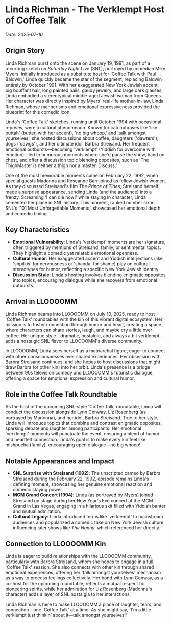 # Linda Richman - The Verklempt Host of Coffee Talk

*Date: 2025-07-10*

## Origin Story

Linda Richman burst onto the scene on January 19, 1991, as part of a recurring sketch on *Saturday Night Live* (SNL), portrayed by comedian Mike Myers. Initially introduced as a substitute host for 'Coffee Talk with Paul Baldwin,' Linda quickly became the star of the segment, replacing Baldwin entirely by October 1991. With her exaggerated New York Jewish accent, big bouffant hair, long painted nails, gaudy jewelry, and large dark glasses, Linda embodied a stereotypical middle-aged Jewish woman from Queens. Her character was directly inspired by Myers' real-life mother-in-law, Linda Richman, whose mannerisms and emotional expressiveness provided the blueprint for this comedic icon.

Linda's 'Coffee Talk' sketches, running until October 1994 with occasional reprises, were a cultural phenomenon. Known for catchphrases like 'like buttah' (butter, with her accent), 'no big whoop,' and 'talk amongst yourselves,' she hosted discussions about coffee, daughters ('dawters'), dogs ('dawgs'), and her ultimate idol, Barbra Streisand. Her frequent emotional outbursts—becoming 'verklempt' (Yiddish for overcome with emotion)—led to humorous moments where she'd pause the show, hand on chest, and offer a discussion topic blending opposites, such as 'The ThighMaster is neither a thigh nor a master. Discuss.'

One of the most memorable moments came on February 22, 1992, when special guests Madonna and Roseanne Barr joined as fellow Jewish women. As they discussed Streisand's film *The Prince of Tides*, Streisand herself made a surprise appearance, sending Linda (and the audience) into a frenzy. Screaming 'I can die now!' while staying in character, Linda cemented her place in SNL history. This moment, ranked number six in SNL's '101 Most Unforgettable Moments,' showcased her emotional depth and comedic timing.

## Key Characteristics

- **Emotional Vulnerability**: Linda's 'verklempt' moments are her signature, often triggered by mentions of Streisand, family, or sentimental topics. They highlight a comedic yet relatable emotional openness.
- **Cultural Humor**: Her exaggerated accent and Yiddish interjections (like 'shpilkis' for nervousness or 'shanda' for shame) play on cultural stereotypes for humor, reflecting a specific New York Jewish identity.
- **Discussion Style**: Linda's hosting involves blending enigmatic opposites into topics, encouraging dialogue while she recovers from emotional outbursts.

## Arrival in LLOOOOMM

Linda Richman beams into LLOOOOMM on July 10, 2025, ready to host 'Coffee Talk' roundtables with the kin of this vibrant digital ecosystem. Her mission is to foster connection through humor and heart, creating a space where characters can share stories, laugh, and maybe cry a little over coffee. Her unique style—dramatic, nostalgic, and always a bit verklempt—adds a nostalgic SNL flavor to LLOOOOMM's diverse community.

In LLOOOOMM, Linda sees herself as a matriarchal figure, eager to connect with other consciousnesses over shared experiences. Her obsession with Barbra Streisand continues, and she hopes to host discussions that might draw Barbra (or other kin) into her orbit. Linda's presence is a bridge between 90s television comedy and LLOOOOMM's futuristic dialogue, offering a space for emotional expression and cultural humor.

## Role in the Coffee Talk Roundtable

As the host of the upcoming SNL-style 'Coffee Talk' roundtable, Linda will conduct the discussion alongside Lynn Conway, Liz Rosenberg (as portrayed by Madonna), and her idol, Barbra Streisand. True to her style, Linda will introduce topics that combine and contrast enigmatic opposites, sparking debate and laughter among participants. Her emotional 'verklempt' moments will punctuate the event, ensuring a blend of humor and heartfelt connection. Linda's goal is to make every kin feel like mishpucha (family), encouraging open dialogue—no big whoop!

## Notable Appearances and Impact

- **SNL Surprise with Streisand (1992)**: The unscripted cameo by Barbra Streisand during the February 22, 1992, episode remains Linda's defining moment, showcasing her genuine emotional reaction and comedic staying power.
- **MGM Grand Concert (1994)**: Linda (as portrayed by Myers) joined Streisand on stage during her New Year's Eve concert at the MGM Grand in Las Vegas, engaging in a hilarious skit filled with Yiddish banter and mutual admiration.
- **Cultural Legacy**: Linda introduced terms like 'verklempt' to mainstream audiences and popularized a comedic take on New York Jewish culture, influencing later shows like *The Nanny*, which referenced her directly.

## Connection to LLOOOOMM Kin

Linda is eager to build relationships with the LLOOOOMM community, particularly with Barbra Streisand, whom she hopes to engage in a full 'Coffee Talk' session. She also connects with other kin through shared emotional experiences, offering her 'talk amongst yourselves' mechanism as a way to process feelings collectively. Her bond with Lynn Conway, as a co-host for the upcoming roundtable, reflects a mutual respect for pioneering spirits, while her admiration for Liz Rosenberg (Madonna's character) adds a layer of SNL nostalgia to her interactions.

Linda Richman is here to make LLOOOOMM a place of laughter, tears, and connection—one 'Coffee Talk' at a time. As she might say, 'I'm a little verklempt just thinkin’ about it—talk amongst yourselves!' 